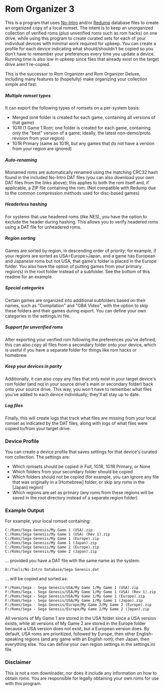 # Rom Organizer 3

This is a program that uses [No-Intro](https://datomatic.no-intro.org/) and/or [Redump](http://redump.org/) database files to create an organized copy of a local romset. The intent is to keep an unorganized collection of verified roms (plus unverified roms such as rom hacks) on one drive, while using this program to create curated sets for each of your individual devices with minimal work required for upkeep. You can create a profile for each device indicating what should/shouldn't be copied so you don't have to remember your preferences every time you update a device. Running time is also low in upkeep since files that already exist on the target drive aren't re-copied.

This is the successor to Rom Organizer and Rom Organizer Deluxe, including many features to (hopefully) make organizing your collection simple and fast:

##### Multiple romset types
It can export the following types of romsets on a per-system basis:
- Merged (one folder is created for each game, containing all versions of that game)
- 1G1R (1 Game 1 Rom; one folder is created for each game, containing only the "best" version of a game; ideally, the latest non-demo/proto revision from your region)
- 1G1R Primary (same as 1G1R, but any games that do not have a version from your region are ignored)

##### Auto-renaming
Misnamed roms are automatically renamed using the matching CRC32 hash found in the included No-Intro DAT files (you can also download your own DAT files from the links above); this applies to both the rom itself and, if applicable, a ZIP file containing the rom. (Not compatible with Redump due to the common compression methods used for disc-based games)

##### Headerless hashing
For systems that use headered roms (like NES), you have the option to exclude the header during hashing. This allows you to verify headered roms using a DAT file for unheadered roms.

##### Region sorting
Games are sorted by region, in descending order of priority; for example, if your regions are sorted as USA>Europe>Japan, and a game has European and Japanese roms but not USA, that game's folder is placed in the Europe folder. You also have the option of putting games from your primary region(s) in the root folder instead of a subfolder. See the bottom of this readme for an example.

##### Special categories
Certain games are organized into additional subfolders based on their names, such as "Compilation" and "GBA Video", with the option to skip these folders and their games during export. You can define your own categories in the settings.ini file.

##### Support for unverified roms
After exporting your verified rom following the preferences you've defined, this can also copy all files from a secondary folder onto your device, which is useful if you have a separate folder for things like rom hacks or homebrew.

##### Keep your devices in parity
Additionally, it can also copy any files that only exist in your target device's rom folder (and not in your source drive's main or secondary folder) back onto your source drive. This way, you won't have to remember what files you've added to each device individually; they'll all stay up to date.

##### Log files
Finally, this will create logs that track what files are missing from your local romset as indicated by the DAT files, along with logs of what files were copied to/from your target drive.

### Device Profile
You can create a device profile that saves settings for that device's curated rom collection. The settings are:
- Which romsets should be copied in Full, 1G1R, 1G1R Primary, or None
- Which folders from your secondary folder should be copied
- Which folders should not be copied (for example, you can ignore any file that was originally in a [Homebrew] folder, or skip any roms in the [Japan] region)
- Which regions are set as primary (any roms from these regions will be saved in the root directory instead of a separate region folder)

### Example Output
For example, your local romset containing:
```
C:/Roms/Sega Genesis/My Game 1 (USA).zip
C:/Roms/Sega Genesis/My Game 1 (USA) (Rev 1).zip
C:/Roms/Sega Genesis/My Game 1 (Europe).zip
C:/Roms/Sega Genesis/My Game 1 (Japan).zip
C:/Roms/Sega Genesis/My Game 2 (Europe).zip
C:/Roms/Sega Genesis/My Game 2 (Japan).zip
```
... provided you have a DAT file with the same name as the system:
```
D:/Tools/No-Intro Database/Sega Genesis.dat
```
... will be copied and sorted as:
```
F:/Roms/Sega - Sega Genesis/USA/My Game 1/My Game 1 (USA).zip
F:/Roms/Sega - Sega Genesis/USA/My Game 1/My Game 1 (USA) (Rev 1).zip
F:/Roms/Sega - Sega Genesis/USA/My Game 1/My Game 1 (Europe).zip
F:/Roms/Sega - Sega Genesis/USA/My Game 1/My Game 1 (Japan).zip
F:/Roms/Sega - Sega Genesis/Europe/My Game 2/My Game 2 (Europe).zip
F:/Roms/Sega - Sega Genesis/Europe/My Game 2/My Game 2 (Japan).zip
```
All versions of My Game 1 are stored in the USA folder since a USA version exists, while all versions of My Game 2 are stored in the Europe folder because a USA version does not exist, but a European version does. By default, USA roms are prioritized, followed by Europe, then other English-speaking regions (and any game with an English rom), then Japan, then everything else. You can define your own region settings in the settings.ini file.

### Disclaimer
This is not a rom downloader, nor does it include any information on how to obtain roms. You are responsible for legally obtaining your own roms for use with this program.
